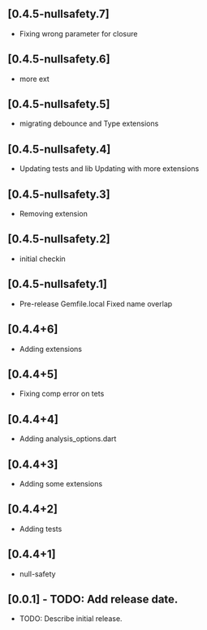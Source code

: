 ## [0.4.5-nullsafety.7]
 * Fixing wrong parameter for closure

## [0.4.5-nullsafety.6]
 * more ext

## [0.4.5-nullsafety.5]
 * migrating debounce and Type extensions

## [0.4.5-nullsafety.4]
 * Updating tests and lib
Updating with more extensions

## [0.4.5-nullsafety.3]
 * Removing extension

## [0.4.5-nullsafety.2]
 * initial checkin

## [0.4.5-nullsafety.1]
 * Pre-release
Gemfile.local
Fixed name overlap

## [0.4.4+6]
 * Adding extensions

## [0.4.4+5]
 * Fixing comp error on tets

## [0.4.4+4]
 * Adding analysis_options.dart

## [0.4.4+3]
 * Adding some extensions

## [0.4.4+2]
 * Adding tests

## [0.4.4+1]
 * null-safety

## [0.0.1] - TODO: Add release date.

* TODO: Describe initial release.
